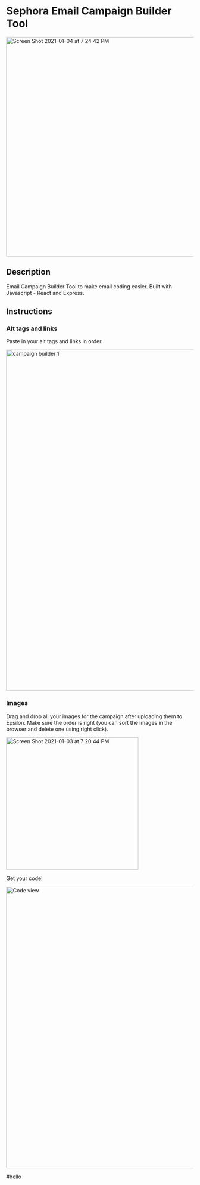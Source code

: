 # Sephora Email Campaign Builder Tool

<img width="588" alt="Screen Shot 2021-01-04 at 7 24 42 PM" src="https://user-images.githubusercontent.com/3691141/103596021-84965a00-4ec2-11eb-8219-44adfc9a0dda.png">

## Description

Email Campaign Builder Tool to make email coding easier. Built with Javascript - React and Express. 

## Instructions

### Alt tags and links
Paste in your alt tags and links in order. 

<img width="914" alt="campaign builder 1" src="https://user-images.githubusercontent.com/3691141/103595745-ddb1be00-4ec1-11eb-94f4-052e8459b8c9.png">

### Images
Drag and drop all your images for the campaign after uploading them to Epsilon. 
Make sure the order is right (you can sort the images in the browser and delete one using right click).

<img width="355" alt="Screen Shot 2021-01-03 at 7 20 44 PM" src="https://user-images.githubusercontent.com/3691141/103595897-3ed99180-4ec2-11eb-8a3c-e28ad1c16d9b.png">

Get your code!

<img width="755" alt="Code view" src="https://user-images.githubusercontent.com/3691141/103595858-279aa400-4ec2-11eb-8ded-dcdf57afa9ca.png">

#hello